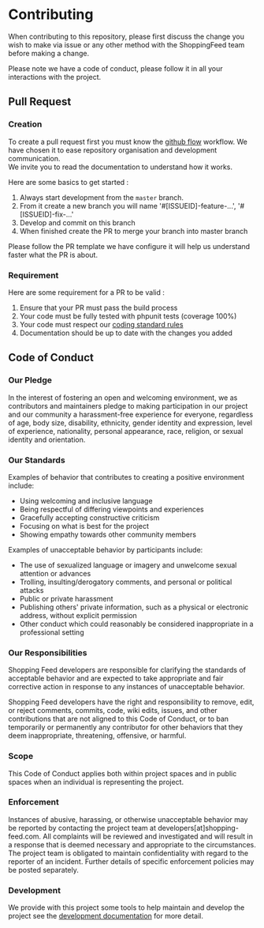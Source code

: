 # Contributing

When contributing to this repository, please first discuss the change you wish to make via issue or any other 
method with the ShoppingFeed team before making a change. 

Please note we have a code of conduct, please follow it in all your interactions with the project.

## Pull Request

### Creation

To create a pull request first you must know the [github flow](https://guides.github.com/introduction/flow/)
workflow. We have chosen it to ease repository organisation and development communication.  
We invite you to read the documentation to understand how it works.  

Here are some basics to get started :
1. Always start development from the `master` branch.
2. From it create a new branch you will name '#[ISSUEID]-feature-...', '#[ISSUEID]-fix-...'
3. Develop and commit on this branch
4. When finished create the PR to merge your branch into master branch

Please follow the PR template we have configure it will help us understand faster what the PR is about.

### Requirement

Here are some requirement for a PR to be valid : 
1. Ensure that your PR must pass the build process
2. Your code must be fully tested with phpunit tests (coverage 100%)
3. Your code must respect our [coding standard rules](docs/development/coding-standards.md)
4. Documentation should be up to date with the changes you added

## Code of Conduct

### Our Pledge

In the interest of fostering an open and welcoming environment, we as
contributors and maintainers pledge to making participation in our project and
our community a harassment-free experience for everyone, regardless of age, body
size, disability, ethnicity, gender identity and expression, level of experience,
nationality, personal appearance, race, religion, or sexual identity and
orientation.

### Our Standards

Examples of behavior that contributes to creating a positive environment
include:

* Using welcoming and inclusive language
* Being respectful of differing viewpoints and experiences
* Gracefully accepting constructive criticism
* Focusing on what is best for the project
* Showing empathy towards other community members

Examples of unacceptable behavior by participants include:

* The use of sexualized language or imagery and unwelcome sexual attention or
advances
* Trolling, insulting/derogatory comments, and personal or political attacks
* Public or private harassment
* Publishing others' private information, such as a physical or electronic
  address, without explicit permission
* Other conduct which could reasonably be considered inappropriate in a
  professional setting

### Our Responsibilities

Shopping Feed developers are responsible for clarifying the standards of acceptable
behavior and are expected to take appropriate and fair corrective action in
response to any instances of unacceptable behavior.

Shopping Feed developers have the right and responsibility to remove, edit, or
reject comments, commits, code, wiki edits, issues, and other contributions
that are not aligned to this Code of Conduct, or to ban temporarily or
permanently any contributor for other behaviors that they deem inappropriate,
threatening, offensive, or harmful.

### Scope

This Code of Conduct applies both within project spaces and in public spaces
when an individual is representing the project.

### Enforcement

Instances of abusive, harassing, or otherwise unacceptable behavior may be
reported by contacting the project team at developers[at]shopping-feed.com. All
complaints will be reviewed and investigated and will result in a response that
is deemed necessary and appropriate to the circumstances. The project team is
obligated to maintain confidentiality with regard to the reporter of an incident.
Further details of specific enforcement policies may be posted separately.

### Development

We provide with this project some tools to help maintain and develop the project see the 
[development documentation](docs/development/development.md) for more detail.